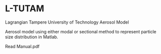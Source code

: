 # L-TUTAM
Lagrangian Tampere University of Technology Aerosol Model

Aerosol model using either modal or sectional method to represent particle size distribution in Matlab.

Read Manual.pdf
